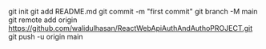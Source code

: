 git init
git add README.md
git commit -m "first commit"
git branch -M main
git remote add origin https://github.com/walidulhasan/ReactWebApiAuthAndAuthoPROJECT.git
git push -u origin main
